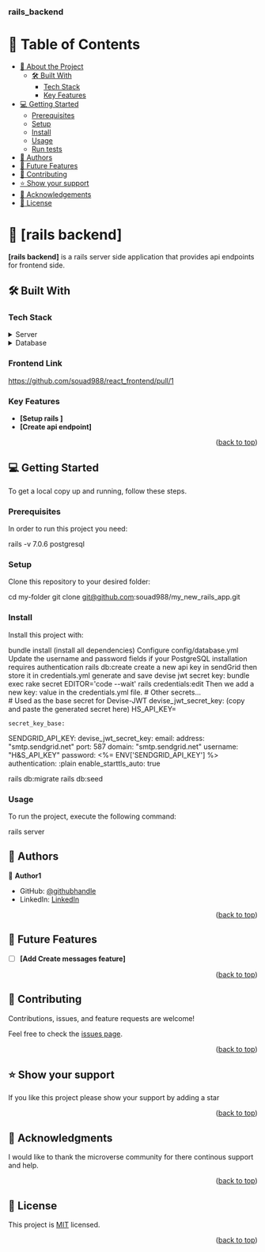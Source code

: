 
<a name="readme-top"></a>

  <h3><b>rails_backend</b></h3>

</div>

<!-- TABLE OF CONTENTS -->

# 📗 Table of Contents

- [📖 About the Project](#about-project)
  - [🛠 Built With](#built-with)
    - [Tech Stack](#tech-stack)
    - [Key Features](#key-features)
- [💻 Getting Started](#getting-started)
  - [Prerequisites](#prerequisites)
  - [Setup](#setup)
  - [Install](#install)
  - [Usage](#usage)
  - [Run tests](#run-tests)
- [👥 Authors](#authors)
- [🔭 Future Features](#future-features)
- [🤝 Contributing](#contributing)
- [⭐️ Show your support](#support)
- [🙏 Acknowledgements](#acknowledgements)
- [📝 License](#license)

<!-- PROJECT DESCRIPTION -->

# 📖 [rails backend] <a name="about-project"></a>

**[rails backend]** is a rails server side application that provides api endpoints for frontend side. 

## 🛠 Built With <a name="built-with"></a>

### Tech Stack <a name="tech-stack"></a>

<details>
  <summary>Server</summary>
  <ul>
    <li><a href="https://rails.com/">Rails</a></li>
  </ul>
</details>

<details>
<summary>Database</summary>
  <ul>
    <li><a href="https://www.postgresql.org/">PostgreSQL</a></li>
  </ul>
</details>

### Frontend Link
  https://github.com/souad988/react_frontend/pull/1
<!-- Features -->

### Key Features <a name="key-features"></a>

- **[Setup rails ]**
- **[Create api endpoint]**

<p align="right">(<a href="#readme-top">back to top</a>)</p>

<!-- GETTING STARTED -->

## 💻 Getting Started <a name="getting-started"></a>

To get a local copy up and running, follow these steps.

### Prerequisites

In order to run this project you need:

  rails -v 7.0.6
  postgresql

### Setup

Clone this repository to your desired folder:

  cd my-folder
  git clone git@github.com:souad988/my_new_rails_app.git


### Install

Install this project with:

  bundle install (install all dependencies)
  Configure config/database.yml Update the username and password fields if your PostgreSQL installation requires authentication
  rails db:create
  create a new api key in sendGrid then store it in credentials.yml
  generate and save devise jwt secret key: 
  bundle exec rake secret
  EDITOR='code --wait' rails credentials:edit
  Then we add a new key: value in the credentials.yml file.
    # Other secrets...  
    # Used as the base secret for Devise-JWT 
    devise_jwt_secret_key: (copy and paste the generated secret here)
    HS_API_KEY=<key from sendGrid>

    secret_key_base: 
SENDGRID_API_KEY: 
devise_jwt_secret_key: 
email:
  address: "smtp.sendgrid.net"
  port: 587
  domain: "smtp.sendgrid.net"
  username: "H&S_API_KEY"
  password: <%= ENV['SENDGRID_API_KEY'] %>
  authentication: :plain
  enable_starttls_auto: true


  rails db:migrate
  rails db:seed

### Usage

To run the project, execute the following command:

  rails server


<!-- AUTHORS -->

## 👥 Authors <a name="authors"></a>

👤 **Author1**

- GitHub: [@githubhandle](https://github.com/souad988)
- LinkedIn: [LinkedIn](https://www.linkedin.com/in/souad-el-mansouri/)

<p align="right">(<a href="#readme-top">back to top</a>)</p>

<!-- FUTURE FEATURES -->

## 🔭 Future Features <a name="future-features"></a>

- [ ] **[Add Create messages feature]**


<p align="right">(<a href="#readme-top">back to top</a>)</p>

<!-- CONTRIBUTING -->

## 🤝 Contributing <a name="contributing"></a>

Contributions, issues, and feature requests are welcome!

Feel free to check the [issues page](../../issues/).

<p align="right">(<a href="#readme-top">back to top</a>)</p>

<!-- SUPPORT -->

## ⭐️ Show your support <a name="support"></a>

If you like this project please show your support by adding a star 

<p align="right">(<a href="#readme-top">back to top</a>)</p>

<!-- ACKNOWLEDGEMENTS -->

## 🙏 Acknowledgments <a name="acknowledgements"></a>

I would like to thank the microverse community for there continous support and help. 

<p align="right">(<a href="#readme-top">back to top</a>)</p>

<!-- LICENSE -->

## 📝 License <a name="license"></a>

This project is [MIT](./LICENSE) licensed.

<p align="right">(<a href="#readme-top">back to top</a>)</p>
